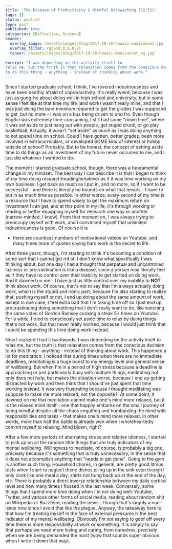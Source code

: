 ```yaml
---
title: 'The Disease of Productivity & Mindful Dishwashing (22/52)'
tags: []
status: publish
type: post
published: true
categories: [Reflection, Science]
header:
  overlay_image: /assets/images/blog/2017-10-16-hawaii-mauisunset.jpg
  overlay_filter: rgba(0,0,0,0.2)
  teaser: /assets/images/blog/2017-10-16-hawaii-mauisunset_sq.jpg
  
excerpt: "I was depending on the activity itself to
relax me, but the truth is that relaxation comes from the conscious decision
to do this thing - anything - instead of thinking about work."
---
```


Since I started graduate school, I think, I've revered industriousness and
have been deathly afraid of unproductivity. It's really weird, because I was
just as gung-ho about doing well in high school and university, but in some
sense I felt like at that time my life (and work) wasn't really mine, and that
I was just doing the bare minimum required to get the grades I was supposed to
get, but no more - I was on a bus being driven to and fro. Even though EngSci
was extremely time-consuming, I still had some "down time", where it was set
aside to just hang out with people, get stupid drunk, or go play basketball.
Actually, it wasn't "set aside" as much as I was doing anything to not spend
time on school. Could I have gotten, better grades, been more involved in
extracurriculars, or developed SOME kind of interest or hobby outside of
school? Probably. But to be honest, the concept of setting aside time to do
things as an investment of my future never occurred to me, and I just did
whatever I wanted to do.

The moment I started graduate school, though, there was a fundamental change
in my mindset. The best way I can describe it is that I began to think of my
time doing research/reading/whatever as if it was time working on my own
business: I get back as much as I put in, and no more, so if I want to be
successful - and there is literally no bounds on what that means - I have to
put in as much time as possible. In other words, every second of my time is a
resource that I have to spend wisely to get the maximum return on investment I
can get, and at this point in my life, it's through working or reading or
better equipping myself for research one way or another (narrow-minded, I
know). From that moment on, I was always trying to preoccupy myself with work,
and I convinced myself that unlimited industriousness is good. Of course it is
- there are countless numbers of motivational videos on Youtube, and many
times more of quotes saying hard work is the secret to life.

After three years, though, I'm starting to think it's becoming a condition of
some sort that I cannot get rid of. I don't know what specifically I was
thinking about, but one day I had a thought that perpetual and uncontrolled
laziness or procrastination is like a disease, since a person may literally
feel as if they have no control over their inability to get started on doing
work. And it dawned on me - I have just as little control over my inability to
**NOT** think about work. Of course, that's not to say that I'm always
actually doing work, which is the stupid and ironic part, because I'm also
starting to realize that, pushing myself or not, I end up doing about the same
amount of work, except in one case, I feel extra bad that I'm taking time off
so I just end up procrastinating doing something that I don't really want to
do, like watching the same video of Gordon Ramsey cooking a steak 5+ times on
Youtube. For a while, I tried to consciously set aside time to relax by doing
things that's not work. But that never really worked, because I would just
think that I could be spending this time doing work instead.

Now I realized I had it backwards: I was depending on the activity itself to
relax me, but the truth is that relaxation comes from the conscious decision
to do this thing - anything - instead of thinking about work. This happened a
lot for meditation: I noticed that during times when there are no immediate
deadlines, meditating is a huge boost to my energy level and general sense of
wellbeing. But when I'm in a period of high stress because a deadline is
approaching or just particularly busy with multiple things, meditating not
only does not help, but makes the situation worse, because I end up getting
distracted by work and then think that I should've just spent that time
working instead. It was very frustrating because I thought meditating was
suppose to make me more relaxed, not the opposite?! At some point, it dawned
on me that meditation cannot make one's mind more relaxed, but it is the
relaxed mind itself - one that happily embarks on the small journey of being
mindful despite all the chaos engulfing and bombarding the mind with
responsibilities and tasks - that makes one's mind more relaxed. In other
words, more than half the battle is already won when I wholeheartedly commit
myself to relaxing. Mind blown, right?

After a few more periods of alternating stress and relative idleness, I
started to pick up on all the random little things that are truly indicators
of my mental wellbeing. Willingness to meditate, of course, is probably a big
one, precisely because it's something that is truly unnecessary, in the sense
that it does not accomplish anything that "needs to get done". Going to the
gym is another such thing. Household chores, in general, are pretty good
litmus tests when I start to neglect them: dishes piling up in the sink even
though I only cook like one meal a day, shirts not hung back up at the end of
the day, etc. There is probably a direct inverse relationship between my daily
cortisol level and how many times I flossed in the last week. Conversely, some
things that I spend more time doing when I'm not doing well: Youtube, Twitter,
and various other forms of social media, reading about random shit on
Wikipedia or Buzzfeed, reading the news - though that's largely a non-issue
now since I avoid that like the plague. Anyway, the takeaway here is that how
I'm treating myself in the face of external pressures is the best indicator of
my mental wellbeing. Obviously I'm not saying to goof off every time there is
more responsibility at work or something. It is simply to say that perhaps we
need more loving and caring, from ourselves, precisely when we are being
demanded the most (wow that sounds super obvious when I write it down that
way).
